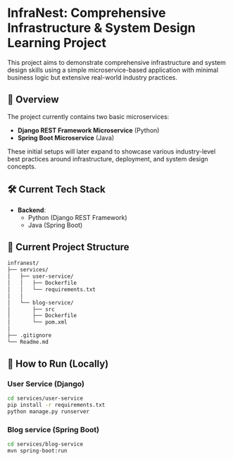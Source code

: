 # InfraNest: Comprehensive Infrastructure & System Design Learning Project

This project aims to demonstrate comprehensive infrastructure and system design skills using a simple microservice-based application with minimal business logic but extensive real-world industry practices.

## 🚀 Overview

The project currently contains two basic microservices:

- **Django REST Framework Microservice** (Python)
- **Spring Boot Microservice** (Java)

These initial setups will later expand to showcase various industry-level best practices around infrastructure, deployment, and system design concepts.

## 🛠️ Current Tech Stack

- **Backend**:
    - Python (Django REST Framework)
    - Java (Spring Boot)

## 🔧 Current Project Structure

```bash
infranest/
├── services/
│   ├── user-service/
│   │   ├── Dockerfile
│   │   └── requirements.txt
│   │
│   └── blog-service/
│       ├── src
│       ├── Dockerfile
│       └── pom.xml
│
├── .gitignore
└── Readme.md
```

## 🌟 How to Run (Locally)

### User Service (Django)

```bash
cd services/user-service
pip install -r requirements.txt
python manage.py runserver
```

### Blog service (Spring Boot)

```bash
cd services/blog-service
mvn spring-boot:run
```

[//]: # (## 🐳 Docker Compose &#40;Local&#41;)

[//]: # ()
[//]: # (```bash)

[//]: # (docker-compose up --build)

[//]: # (```)

